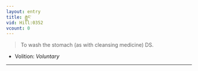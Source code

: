 ```yaml
---
layout: entry
title: རྒྱུང་
vid: Hill:0352
vcount: 0
---
```

> To wash the stomach (as with cleansing medicine) DS\.

* Volition: _Voluntary_

---


